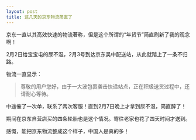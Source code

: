 ```yaml
---
layout: post
title: 这几天的京东物流简直了
---
```


京东一直以其高效快速的物流著称，但是这个所谓的“年货节”简直刷新了我的观念啊！

2月2日给宝宝屯的尿不湿，2月3号到达京东吴中配送站，从此就踏上了一条不归路。

<!--more-->

物流一直显示：

> 尊敬的用户您好，由于一大波包裹袭击快递站点，正在积极送货过程中，还请耐心等待。

中途催了一次单，联系了两次客服！直到2月7日晚上才拿到尿不湿，简直醉了！

期间在京东自营店买的四条轮胎也是这个情况。寄往老家也花了四天时间才送到。

感慨，能把京东物流整成这个样子，中国人是真的多！
